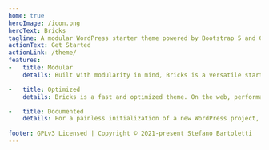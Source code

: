 ```yaml
---
home: true
heroImage: /icon.png
heroText: Bricks
tagline: A modular WordPress starter theme powered by Bootstrap 5 and Gulp
actionText: Get Started
actionLink: /theme/
features:
-   title: Modular
    details: Built with modularity in mind, Bricks is a versatile starter theme that can be easily tailored to every project's needs. It integrates with many tools, libraries and plugins commonly used in WordPress development.

-   title: Optimized
    details: Bricks is a fast and optimized theme. On the web, performance is not an option, and Bricks is developed by taking into account SEO best practices and every reasonable way to improve its speed.

-   title: Documented
    details: For a painless initialization of a new WordPress project, a starter theme needs to be easy to learn. Bricks has an extensive documentation that describes in detail all of its features.
    
footer: GPLv3 Licensed | Copyright © 2021-present Stefano Bartoletti
---
```

